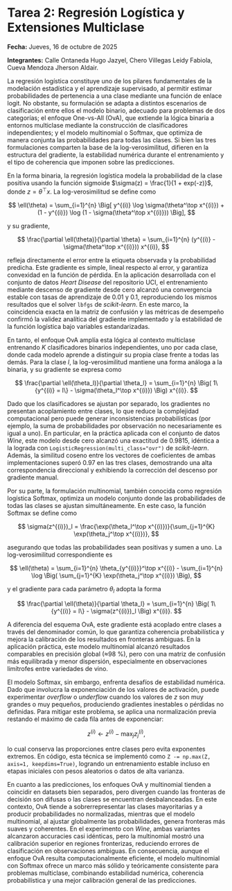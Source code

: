 # Tarea 2: Regresión Logística y Extensiones Multiclase

**Fecha:** Jueves, 16 de octubre de 2025

**Integrantes:** Calle Ontaneda Hugo Jazyel, Chero Villegas Leidy Fabiola, Cueva Mendoza Jherson Aldair.

La regresión logística constituye uno de los pilares fundamentales de la modelación estadística y el aprendizaje supervisado, al permitir estimar probabilidades de pertenencia a una clase mediante una función de enlace logit. No obstante, su formulación se adapta a distintos escenarios de clasificación entre ellos el modelo binario, adecuado para problemas de dos categorías; el enfoque One-vs-All (OvA), que extiende la lógica binaria a entornos multiclase mediante la construcción de clasificadores independientes; y el modelo multinomial o Softmax, que optimiza de manera conjunta las probabilidades para todas las clases. Si bien las tres formulaciones comparten la base de la log-verosimilitud, difieren en la estructura del gradiente, la estabilidad numérica durante el entrenamiento y el tipo de coherencia que imponen sobre las predicciones.

En la forma binaria, la regresión logística modela la probabilidad de la clase positiva usando la función sigmoide $\sigma(z) = \frac{1}{1 + exp(-z)}$, donde $z = \theta^\top x$. La log-verosimilitud se define como

$$
\ell(\theta) = \sum_{i=1}^{n} \Big[ y^{(i)} \log \sigma(\theta^\top x^{(i)}) + (1 - y^{(i)}) \log (1 - \sigma(\theta^\top x^{(i)})) \Big],
$$

y su gradiente,

$$
\frac{\partial \ell(\theta)}{\partial \theta} = \sum_{i=1}^{n} (y^{(i)} - \sigma(\theta^\top x^{(i)})) x^{(i)},
$$

refleja directamente el error entre la etiqueta observada y la probabilidad predicha. Este gradiente es simple, lineal respecto al error, y garantiza convexidad en la función de pérdida. En la aplicación desarrollada con el conjunto de datos *Heart Disease* del repositorio UCI, el entrenamiento mediante descenso de gradiente desde cero alcanzó una convergencia estable con tasas de aprendizaje de 0.01 y 0.1, reproduciendo los mismos resultados que el solver `lbfgs` de *scikit-learn*. En este marco, la coincidencia exacta en la matriz de confusión y las métricas de desempeño confirmó la validez analítica del gradiente implementado y la estabilidad de la función logística bajo variables estandarizadas.

En tanto, el enfoque OvA amplía esta lógica al contexto multiclase entrenando $K$ clasificadores binarios independientes, uno por cada clase, donde cada modelo aprende a distinguir su propia clase frente a todas las demás. Para la clase $l$, la log-verosimilitud mantiene una forma análoga a la binaria, y su gradiente se expresa como

$$
\frac{\partial \ell(\theta_l)}{\partial \theta_l} = \sum_{i=1}^{n} \Big( 1\{y^{(i)} = l\} - \sigma(\theta_l^\top x^{(i)}) \Big) x^{(i)}.
$$

Dado que los clasificadores se ajustan por separado, los gradientes no presentan acoplamiento entre clases, lo que reduce la complejidad computacional pero puede generar inconsistencias probabilísticas (por ejemplo, la suma de probabilidades por observación no necesariamente es igual a uno). En particular, en la práctica aplicada con el conjunto de datos *Wine*, este modelo desde cero alcanzó una exactitud de 0.9815, idéntica a la lograda con `LogisticRegression(multi_class="ovr")` de *scikit-learn*. Además, la similitud coseno entre los vectores de coeficientes de ambas implementaciones superó 0.97 en las tres clases, demostrando una alta correspondencia direccional y exhibiendo la corrección del descenso por gradiente manual.

Por su parte, la formulación multinomial, también conocida como regresión logística Softmax, optimiza un modelo conjunto donde las probabilidades de todas las clases se ajustan simultáneamente. En este caso, la función Softmax se define como

$$
\sigma(z^{(i)})_l = \frac{\exp(\theta_l^\top x^{(i)})}{\sum_{j=1}^{K} \exp(\theta_j^\top x^{(i)})},
$$

asegurando que todas las probabilidades sean positivas y sumen a uno. La log-verosimilitud correspondiente es

$$
\ell(\theta) = \sum_{i=1}^{n} \theta_{y^{(i)}}^\top x^{(i)} - \sum_{i=1}^{n} \log \Big( \sum_{j=1}^{K} \exp(\theta_j^\top x^{(i)}) \Big),
$$

y el gradiente para cada parámetro $\theta_l$ adopta la forma

$$
\frac{\partial \ell(\theta)}{\partial \theta_l} = \sum_{i=1}^{n} \Big( 1\{y^{(i)} = l\} - \sigma(z^{(i)})_l \Big) x^{(i)}.
$$

A diferencia del esquema OvA, este gradiente está acoplado entre clases a través del denominador común, lo que garantiza coherencia probabilística y mejora la calibración de los resultados en fronteras ambiguas. En la aplicación práctica, este modelo multinomial alcanzó resultados comparables en precisión global (≈98 %), pero con una matriz de confusión más equilibrada y menor dispersión, especialmente en observaciones limítrofes entre variedades de vino.

El modelo Softmax, sin embargo, enfrenta desafíos de estabilidad numérica. Dado que involucra la exponenciación de los valores de activación, puede experimentar *overflow* o *underflow* cuando los valores de $z$ son muy grandes o muy pequeños, produciendo gradientes inestables o pérdidas no definidas. Para mitigar este problema, se aplica una normalización previa restando el máximo de cada fila antes de exponenciar:

$$
z^{(i)} \leftarrow z^{(i)} - \max_j z^{(i)}_j,
$$

lo cual conserva las proporciones entre clases pero evita exponentes extremos. En código, esta técnica se implementó como `Z -= np.max(Z, axis=1, keepdims=True)`, logrando un entrenamiento estable incluso en etapas iniciales con pesos aleatorios o datos de alta varianza.

En cuanto a las predicciones, los enfoques OvA y multinomial tienden a coincidir en datasets bien separados, pero divergen cuando las fronteras de decisión son difusas o las clases se encuentran desbalanceadas. En este contexto, OvA tiende a sobrerrepresentar las clases mayoritarias y a producir probabilidades no normalizadas, mientras que el modelo multinomial, al ajustar globalmente las probabilidades, genera fronteras más suaves y coherentes. En el experimento con *Wine*, ambas variantes alcanzaron accuracies casi idénticas, pero la multinomial mostró una calibración superior en regiones fronterizas, reduciendo errores de clasificación en observaciones ambiguas. En consecuencia, aunque el enfoque OvA resulta computacionalmente eficiente, el modelo multinomial con Softmax ofrece un marco más sólido y teóricamente consistente para problemas multiclase, combinando estabilidad numérica, coherencia probabilística y una mejor calibración general de las predicciones.

